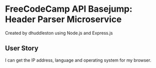 # FreeCodeCamp API Basejump: Header Parser Microservice
Created by dhuddleston using Node.js and Express.js

## User Story
I can get the IP address, language and operating system for my browser.